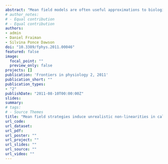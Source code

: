 ```yaml
---
abstract: "Mean field models are often useful approximations to biological systems, but sometimes, they can yield misleading results. In this work, we compare mean field approaches with stochastic models of intracellular calcium release. In particular, we concentrate on calcium signals generated by the concerted opening of several clustered channels (calcium puffs). To this end we simulate calcium puffs numerically and then try to reproduce features of the resulting calcium distribution using mean field models were all the channels open and close simultaneously. We show that an unrealistic non-linear relationship between the current and the number of open channels is needed to reproduce the simulated puffs. Furthermore, a single channel current which is five times smaller than the one of the stochastic simulations is also needed. Our study sheds light on the importance of the stochastic kinetics of the calcium release channel activity to estimate the release fluxes."
# author_notes:
# - Equal contribution
# - Equal contribution
authors:
- admin
- Daniel Fraiman
- Silvina Ponce Dawson
doi: "10.3389/fphys.2011.00046"
featured: false
image:
  focal_point: ""
  preview_only: false
projects: []
publication: 'Frontiers in physiology 2, 2011'
publication_short: ""
publication_types:
- "2"
publishDate: "2011-08-10T00:00:00Z"
slides: 
summary: 
# tags:
# - Source Themes
title: "Mean field strategies induce unrealistic non-linearities in calcium puffs"
url_code: 
url_dataset: 
url_pdf: 
url_poster: ""
url_project: ""
url_slides: ""
url_source: ""
url_video: ""
---
```

